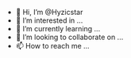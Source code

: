 - 👋 Hi, I’m @Hyzicstar
- 👀 I’m interested in ...
- 🌱 I’m currently learning ...
- 💞️ I’m looking to collaborate on ...
- 📫 How to reach me ...

<!---
Hyzicstar/Hyzicstar is a ✨ special ✨ repository because its `README.md` (this file) appears on your GitHub profile.
You can click the Preview link to take a look at your changes.
--->
